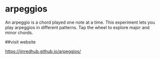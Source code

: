 # arpeggios

An arpeggio is a chord played one note at a time. This experiment lets you play arpeggios in different patterns. Tap the wheel to explore major and minor chords.

##visit website

https://jinredhub.github.io/arpeggios/